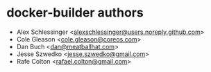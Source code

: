 docker-builder authors
======================

- Alex Schlessinger &lt;alexschlessinger@users.noreply.github.com&gt;
- Cole Gleason &lt;cole.gleason@coreos.com&gt;
- Dan Buch &lt;dan@meatballhat.com&gt;
- Jesse Szwedko &lt;jesse.szwedko@gmail.com&gt;
- Rafe Colton &lt;rafael.colton@gmail.com&gt;
